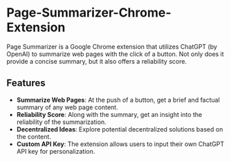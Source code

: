 # Page-Summarizer-Chrome-Extension
Page Summarizer is a Google Chrome extension that utilizes ChatGPT (by OpenAI) to summarize web pages with the click of a button. Not only does it provide a concise summary, but it also offers a reliability score.
## Features

- **Summarize Web Pages**: At the push of a button, get a brief and factual summary of any web page content.
- **Reliability Score**: Along with the summary, get an insight into the reliability of the summarization.
- **Decentralized Ideas**: Explore potential decentralized solutions based on the content.
- **Custom API Key**: The extension allows users to input their own ChatGPT API key for personalization.
